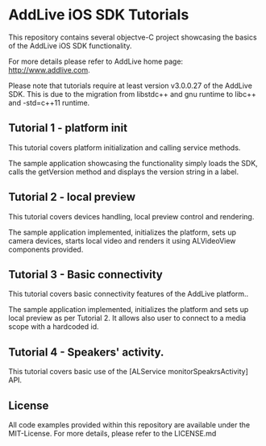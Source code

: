 # AddLive iOS SDK Tutorials

This repository contains several objectve-C project showcasing the basics
of the AddLive iOS SDK functionality.

For more details please refer to AddLive home page: http://www.addlive.com.

Please note that tutorials require at least version v3.0.0.27 of the AddLive 
SDK. This is due to the migration from libstdc++ and gnu runtime to 
libc++ and -std=c++11 runtime. 

## Tutorial 1 - platform init

This tutorial covers platform initialization and calling service methods.

The sample application showcasing the functionality simply loads the SDK, calls 
the getVersion method and displays the version string in a label.

## Tutorial 2 - local preview

This tutorial covers devices handling, local preview control and rendering.

The sample application implemented, initializes the platform, sets up camera
devices, starts local video and renders it using ALVideoView components 
provided.

## Tutorial 3 - Basic connectivity                                                   
                                                                                
This tutorial covers basic connectivity features of the AddLive platform..     
                                                                                
The sample application implemented, initializes the platform and sets up local
preview as per Tutorial 2. It allows also user to connect to a media scope with
a hardcoded id.
           
## Tutorial 4 - Speakers' activity.

This tutorial covers basic use of the [ALService monitorSpeakrsActivity] API. 

## License

All code examples provided within this repository are available under the
MIT-License. For more details, please refer to the LICENSE.md
